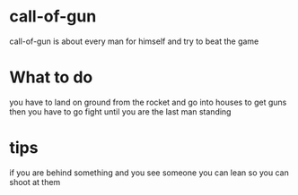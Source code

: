 # call-of-gun
call-of-gun is about
every man for himself and try to beat the game
# What to do
you have to land on ground from the rocket and go into houses to get guns then you have to go fight until you are the last man standing
# tips
if you are behind something and you see someone you can lean so you can shoot at them

